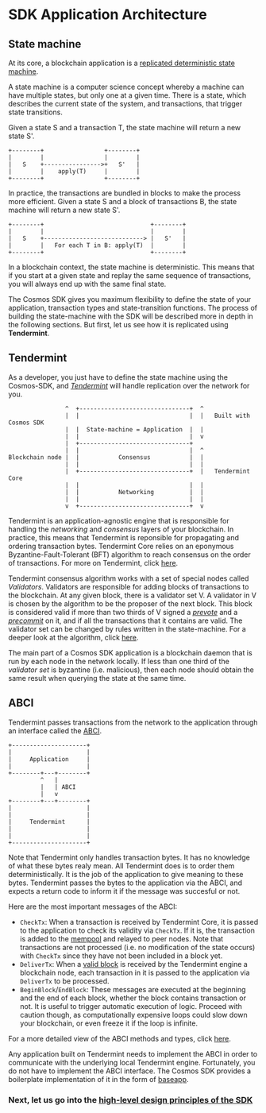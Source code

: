 # SDK Application Architecture

## State machine 

At its core, a blockchain application is a [replicated deterministic state machine](https://en.wikipedia.org/wiki/State_machine_replication). 

A state machine is a computer science concept whereby a machine can have multiple states, but only one at a given time. There is a state, which describes the current state of the system, and transactions, that trigger state transitions. 

Given a state S and a transaction T, the state machine will return a new state S'. 

```
+--------+                 +--------+
|        |                 |        |
|   S    +---------------->+   S'   |
|        |    apply(T)     |        |
+--------+                 +--------+
```

In practice, the transactions are bundled in blocks to make the process more efficient. Given a state S and a block of transactions B, the state machine will return a new state S'.

```
+--------+                              +--------+
|        |                              |        |
|   S    +----------------------------> |   S'   |
|        |   For each T in B: apply(T)  |        |
+--------+                              +--------+
```

In a blockchain context, the state machine is deterministic. This means that if you start at a given state and replay the same sequence of transactions, you will always end up with the same final state. 

The Cosmos SDK gives you maximum flexibility to define the state of your application, transaction types and state-transition functions. The process of building the state-machine with the SDK will be described more in depth in the following sections. But first, let us see how it is replicated using **Tendermint**. 

## Tendermint

As a developer, you just have to define the state machine using the Cosmos-SDK, and [*Tendermint*](https://tendermint.com/docs/introduction/introduction.html) will handle replication over the network for you.


```
                ^  +-------------------------------+  ^
                |  |                               |  |   Built with Cosmos SDK
                |  |  State-machine = Application  |  |
                |  |                               |  v
                |  +-------------------------------+
                |  |                               |  ^
Blockchain node |  |           Consensus           |  |
                |  |                               |  |
                |  +-------------------------------+  |   Tendermint Core
                |  |                               |  |
                |  |           Networking          |  |
                |  |                               |  |
                v  +-------------------------------+  v
```


Tendermint is an application-agnostic engine that is responsible for handling the *networking* and *consensus* layers of your blockchain. In practice, this means that Tendermint is reponsible for propagating and ordering transaction bytes. Tendermint Core relies on an eponymous Byzantine-Fault-Tolerant (BFT) algorithm to reach consensus on the order of transactions. For more on Tendermint, click [here](https://tendermint.com/docs/introduction/introduction.html).

Tendermint consensus algorithm works with a set of special nodes called *Validators*. Validators are responsible for adding blocks of transactions to the blockchain. At any given block, there is a validator set V. A validator in V is chosen by the algorithm to be the proposer of the next block. This block is considered valid if more than two thirds of V signed a *[prevote](https://tendermint.com/docs/spec/consensus/consensus.html#prevote-step-height-h-round-r)* and a *[precommit](https://tendermint.com/docs/spec/consensus/consensus.html#precommit-step-height-h-round-r)* on it, and if all the transactions that it contains are valid. The validator set can be changed by rules written in the state-machine. For a deeper look at the algorithm, click [here](https://tendermint.com/docs/introduction/what-is-tendermint.html#consensus-overview).


The main part of a Cosmos SDK application is a blockchain daemon that is run by each node in the network locally. If less than one third of the *validator set* is byzantine (i.e. malicious), then each node should obtain the same result when querying the state at the same time. 

## ABCI

Tendermint passes transactions from the network to the application through an interface called the [ABCI](https://github.com/tendermint/tendermint/tree/master/abci). 

```
+---------------------+
|                     |
|     Application     |
|                     |
+--------+---+--------+
         ^   |
         |   | ABCI
         |   v
+--------+---+--------+
|                     |
|                     |
|     Tendermint      |
|                     |
|                     |
+---------------------+
```

Note that Tendermint only handles transaction bytes. It has no knowledge of what these bytes realy mean. All Tendermint does is to order them deterministically. It is the job of the application to give meaning to these bytes. Tendermint passes the bytes to the application via the ABCI, and expects a return code to inform it if the message was succesful or not. 

Here are the most important messages of the ABCI:

- `CheckTx`: When a transaction is received by Tendermint Core, it is passed to the application to check its validity via `CheckTx`. If it is, the transaction is added to the [mempool](https://tendermint.com/docs/spec/reactors/mempool/functionality.html#mempool-functionality) and relayed to peer nodes. Note that transactions are not processed (i.e. no modification of the state occurs) with `CheckTx` since they have not been included in a block yet. 
- `DeliverTx`: When a [valid block](https://tendermint.com/docs/spec/blockchain/blockchain.html#validation) is received by the Tendermint engine a blockchain node, each transaction in it is passed to the application via `DeliverTx` to be processed. 
 - `BeginBlock`/`EndBlock`: These messages are executed at the beginning and the end of each block, whether the block contains transaction or not. It is useful to trigger automatic execution of logic. Proceed with caution though, as computationally expensive loops could slow down your blockchain, or even freeze it if the loop is infinite. 

For a more detailed view of the ABCI methods and types, click [here](https://tendermint.com/docs/spec/abci/abci.html#overview).

Any application built on Tendermint needs to implement the ABCI in order to communicate with the underlying local Tendermint engine. Fortunately, you do not have to implement the ABCI interface. The Cosmos SDK provides a boilerplate implementation of it in the form of [baseapp](./sdk-design.md#baseapp).

### Next, let us go into the [high-level design principles of the SDK](./sdk-design.md)
